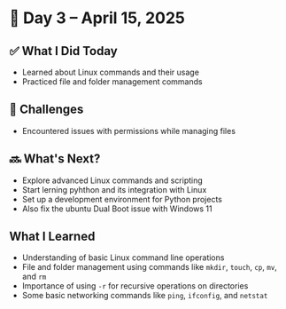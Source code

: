 # 📅 Day 3 – April 15, 2025

## ✅ What I Did Today
- Learned about Linux commands and their usage
- Practiced file and folder management commands

## 🤔 Challenges
- Encountered issues with permissions while managing files

## 🔜 What's Next?
- Explore advanced Linux commands and scripting
- Start lerning pyhthon and its integration with Linux
- Set up a development environment for Python projects
- Also fix the ubuntu Dual Boot issue with Windows 11

## What I Learned
- Understanding of basic Linux command line operations
- File and folder management using commands like `mkdir`, `touch`, `cp`, `mv`, and `rm`
- Importance of using `-r` for recursive operations on directories
- Some basic networking commands like `ping`, `ifconfig`, and `netstat`